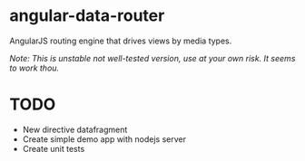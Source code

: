 angular-data-router
==================

AngularJS routing engine that drives views by media types.

_Note: This is unstable not well-tested version, use at your own risk. It seems to work thou._

TODO
====

* New directive datafragment
* Create simple demo app with nodejs server
* Create unit tests
